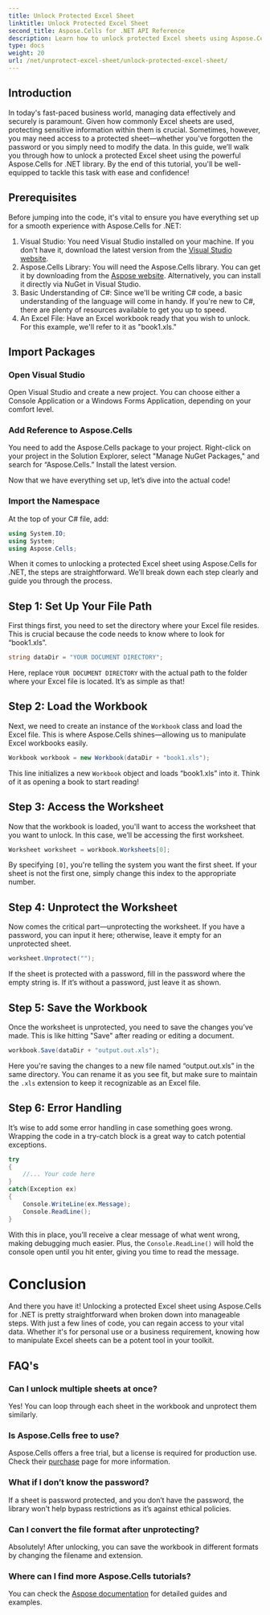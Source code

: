 ```yaml
---
title: Unlock Protected Excel Sheet
linktitle: Unlock Protected Excel Sheet
second_title: Aspose.Cells for .NET API Reference
description: Learn how to unlock protected Excel sheets using Aspose.Cells for .NET in this beginner-friendly, step-by-step tutorial. 
type: docs
weight: 20
url: /net/unprotect-excel-sheet/unlock-protected-excel-sheet/
---
```

## Introduction

In today's fast-paced business world, managing data effectively and securely is paramount. Given how commonly Excel sheets are used, protecting sensitive information within them is crucial. Sometimes, however, you may need access to a protected sheet—whether you've forgotten the password or you simply need to modify the data. In this guide, we’ll walk you through how to unlock a protected Excel sheet using the powerful Aspose.Cells for .NET library. By the end of this tutorial, you'll be well-equipped to tackle this task with ease and confidence!

## Prerequisites

Before jumping into the code, it's vital to ensure you have everything set up for a smooth experience with Aspose.Cells for .NET:

1. Visual Studio: You need Visual Studio installed on your machine. If you don't have it, download the latest version from the [Visual Studio website](https://visualstudio.microsoft.com/downloads/).
2. Aspose.Cells Library: You will need the Aspose.Cells library. You can get it by downloading from the [Aspose website](https://releases.aspose.com/cells/net/). Alternatively, you can install it directly via NuGet in Visual Studio.
3. Basic Understanding of C#: Since we'll be writing C# code, a basic understanding of the language will come in handy. If you're new to C#, there are plenty of resources available to get you up to speed.
4. An Excel File: Have an Excel workbook ready that you wish to unlock. For this example, we'll refer to it as "book1.xls."

## Import Packages

### Open Visual Studio

Open Visual Studio and create a new project. You can choose either a Console Application or a Windows Forms Application, depending on your comfort level.

### Add Reference to Aspose.Cells

You need to add the Aspose.Cells package to your project. Right-click on your project in the Solution Explorer, select "Manage NuGet Packages," and search for “Aspose.Cells.” Install the latest version.

Now that we have everything set up, let’s dive into the actual code!

### Import the Namespace

At the top of your C# file, add:

```csharp
using System.IO;
using System;
using Aspose.Cells;
```

When it comes to unlocking a protected Excel sheet using Aspose.Cells for .NET, the steps are straightforward. We’ll break down each step clearly and guide you through the process.

## Step 1: Set Up Your File Path

First things first, you need to set the directory where your Excel file resides. This is crucial because the code needs to know where to look for “book1.xls”.

```csharp
string dataDir = "YOUR DOCUMENT DIRECTORY";
```
Here, replace `YOUR DOCUMENT DIRECTORY` with the actual path to the folder where your Excel file is located. It’s as simple as that!

## Step 2: Load the Workbook

Next, we need to create an instance of the `Workbook` class and load the Excel file. This is where Aspose.Cells shines—allowing us to manipulate Excel workbooks easily.

```csharp
Workbook workbook = new Workbook(dataDir + "book1.xls");
```
This line initializes a new `Workbook` object and loads “book1.xls” into it. Think of it as opening a book to start reading!

## Step 3: Access the Worksheet

Now that the workbook is loaded, you'll want to access the worksheet that you want to unlock. In this case, we’ll be accessing the first worksheet.

```csharp
Worksheet worksheet = workbook.Worksheets[0];
```
By specifying `[0]`, you're telling the system you want the first sheet. If your sheet is not the first one, simply change this index to the appropriate number.

## Step 4: Unprotect the Worksheet

Now comes the critical part—unprotecting the worksheet. If you have a password, you can input it here; otherwise, leave it empty for an unprotected sheet.

```csharp
worksheet.Unprotect("");
```
If the sheet is protected with a password, fill in the password where the empty string is. If it’s without a password, just leave it as shown.

## Step 5: Save the Workbook

Once the worksheet is unprotected, you need to save the changes you’ve made. This is like hitting "Save" after reading or editing a document.

```csharp
workbook.Save(dataDir + "output.out.xls");
```
Here you're saving the changes to a new file named “output.out.xls” in the same directory. You can rename it as you see fit, but make sure to maintain the `.xls` extension to keep it recognizable as an Excel file.

## Step 6: Error Handling

It’s wise to add some error handling in case something goes wrong. Wrapping the code in a try-catch block is a great way to catch potential exceptions.

```csharp
try
{
    //... Your code here
}
catch(Exception ex)
{
    Console.WriteLine(ex.Message);
    Console.ReadLine();
}
```
With this in place, you’ll receive a clear message of what went wrong, making debugging much easier. Plus, the `Console.ReadLine()` will hold the console open until you hit enter, giving you time to read the message.

# Conclusion

And there you have it! Unlocking a protected Excel sheet using Aspose.Cells for .NET is pretty straightforward when broken down into manageable steps. With just a few lines of code, you can regain access to your vital data. Whether it's for personal use or a business requirement, knowing how to manipulate Excel sheets can be a potent tool in your toolkit. 

## FAQ's

### Can I unlock multiple sheets at once?
Yes! You can loop through each sheet in the workbook and unprotect them similarly.

### Is Aspose.Cells free to use?
Aspose.Cells offers a free trial, but a license is required for production use. Check their [purchase](https://purchase.aspose.com/buy) page for more information.

### What if I don’t know the password?
If a sheet is password protected, and you don’t have the password, the library won't help bypass restrictions as it’s against ethical policies.

### Can I convert the file format after unprotecting?
Absolutely! After unlocking, you can save the workbook in different formats by changing the filename and extension.

### Where can I find more Aspose.Cells tutorials?
You can check the [Aspose documentation](https://reference.aspose.com/cells/net/) for detailed guides and examples.
